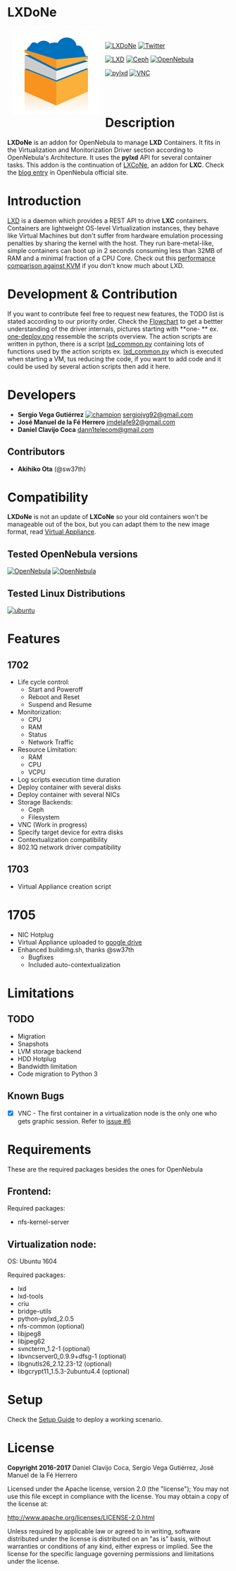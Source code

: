 # LXDoNe

<a href="https://github.com/OpenNebula/addon-lxdone"><img src="picts/LXDoNe-logo-final.png" align="left" hspace="10" vspace="6"></a>

<br />

[![LXDoNe](https://img.shields.io/badge/release-1705-3c97f3.svg?style=flat-square)](https://github.com/OpenNebula/addon-lxdone/releases)
[![Twitter](https://img.shields.io/twitter/url/http/shields.io.svg?style=social)](https://twitter.com/intent/tweet?text=I%20want%20freedom.%20I%20want%20efficiency.%20Faster%20private%20clouds%20for%20everyone.%20%23LXDoNe%20%2B%20%40opennebula%20%3D%20performance%20⚡️%20https%3A%2F%2Fgithub.com/OpenNebula/addon-lxdone%2F&source=webclient)

[![LXD](https://img.shields.io/badge/lxd-LTS-orange.svg?style=flat-square)](https://linuxcontainers.org/lxd/)
[![Ceph](https://img.shields.io/badge/ceph-LTS-red.svg?style=flat-square)](https://ceph.com)
[![OpenNebula](https://img.shields.io/badge/one-5.2.1-blue.svg?style=flat-square)](https://opennebula.org)

[![pylxd](https://img.shields.io/badge/pylxd-2.0.5-brightgreen.svg?style=flat-square)](https://pylxd.readthedocs.io/en/stable/)
[![VNC](https://img.shields.io/badge/VNC-svncterm-yellow.svg?style=flat-square)](https://github.com/dealfonso/svncterm)

<br />
<br />

# Description

**LXDoNe** is an addon for OpenNebula to manage **LXD** Containers. It fits in the Virtualization and Monitorization Driver section according to OpenNebula's Architecture. It uses the **pylxd** API for several container tasks. This addon is the continuation of [LXCoNe](https://github.com/OpenNebula/addon-lxcone/), an addon for **LXC**. Check the [blog entry](https://opennebula.org/lxdone-lightweight-virtualization-for-opennebula/) in OpenNebula official site.

# Introduction

[LXD](https://linuxcontainers.org/lxd/) is a daemon which provides a REST API to drive **LXC** containers. Containers are lightweight OS-level Virtualization instances, they behave like Virtual Machines but don't suffer from hardware emulation processing penalties by sharing the kernel with the host. They run bare-metal-like, simple containers can boot up in 2 seconds consuming less than 32MB of RAM and a minimal fraction of a CPU Core. Check out this [performance comparison against KVM](https://insights.ubuntu.com/2015/05/18/lxd-crushes-kvm-in-density-and-speed/) if you don't know much about LXD.

# Development & Contribution
If you want to contribute feel free to request new features, the TODO list is stated according to our priority order. Check the [Flowchart](picts/flow_chart) to get a bettter understanding of the driver internals, pictures starting with **one- **    ex. [one-deploy.png](picts/flow_chart/one-deploy.png) ressemble the scripts overview. The action scripts are written in python, there is a script  [lxd_common.py](src/remotes/vmm/lxd/lxd_common.py) containing lots of functions used by the action scripts ex. [lxd_common.py](src/remotes/vmm/lxd/deploy.py) which is executed when starting a VM, tus reducing the code, if you want to add code and it could be used by several action scripts then add it here.

# Developers
- **Sergio Vega Gutiérrez** [![champion](https://img.shields.io/badge/one-champion-blue.svg?style=flat-square)](https://opennebula.org/community/community-champions/) [sergiojvg92@gmail.com](mailto:sergiojvg92@gmail.com?subject=LXDoNe)
- **José Manuel de la Fé Herrero** [jmdelafe92@gmail.com](mailto:jmdelafe92@gmail.com?subject=LXDoNe)
- **Daniel Clavijo Coca** [dann1telecom@gmail.com](mailto:dann1telecom@gmail.com?subject=LXDoNe)

## Contributors
- **Akihiko Ota** (@sw37th)

# Compatibility
**LXDoNe** is not an update of **LXCoNe** so your old containers won't be manageable out of the box, but you can  adapt them to the new image format, read [Virtual Appliance](Image.md).

## Tested OpenNebula versions
[![OpenNebula](https://img.shields.io/badge/one-5.2.1-blue.svg?style=flat-square)](https://opennebula.org)
[![OpenNebula](https://img.shields.io/badge/one-5.2.0-blue.svg?style=flat-square)](https://opennebula.org)

## Tested Linux Distributions
[![ubuntu](https://img.shields.io/badge/ubuntu-1604-orange.svg?style=flat-square)](https://ubuntu.com)

# Features
## 1702
- Life cycle control:
    - Start and Poweroff
    - Reboot and Reset
    - Suspend and Resume
- Monitorization:
    - CPU
    - RAM
    - Status
    - Network Traffic
- Resource Limitation:
    - RAM
    - CPU
    - VCPU
- Log scripts execution time duration
- Deploy container with several disks
- Deploy container with several NICs
- Storage Backends:
    - Ceph
    - Filesystem
- VNC (Work in progress)
- Specify target device for extra disks
- Contextualization compatibility
- 802.1Q network driver compatibility

## 1703
- Virtual Appliance creation script

# 1705
- NIC Hotplug
- Virtual Appliance uploaded to [google drive](https://drive.google.com/uc?export=download&confirm=FkpQ&id=0B97YSqohwcQ0bTFRUE5RMmphT1U)
- Enhanced buildimg.sh, thanks @sw37th
    + Bugfixes
    + Included auto-contextualization

# Limitations
## TODO
- Migration
- Snapshots
- LVM storage backend
- HDD Hotplug
- Bandwidth limitation
- Code migration to Python 3

## Known Bugs
- [x]  VNC - The first container in a virtualization node is the only one who gets graphic session. Refer to [issue #6](https://github.com/OpenNebula/addon-lxdone/issues/6)
  
# Requirements
These are the required packages besides the ones for OpenNebula

## Frontend:
Required packages:
- nfs-kernel-server

## Virtualization node:

OS: Ubuntu 1604

Required packages:
- lxd
- lxd-tools
- criu
- bridge-utils
- python-pylxd_2.0.5
- nfs-common (optional)
- libjpeg8
- libjpeg62
- svncterm_1.2-1 (optional)
- libvncserver0_0.9.9+dfsg-1 (optional)
- libgnutls26_2.12.23-12 (optional)
- libgcrypt11_1.5.3-2ubuntu4.4 (optional)

# Setup
Check the [Setup Guide](Setup.md)  to deploy a working scenario.

# License
**Copyright 2016-2017**   Daniel Clavijo Coca, Sergio Vega Gutiérrez, José Manuel de la Fé Herrero

Licensed under the Apache license, version 2.0 (the "license"); You may not use this file except in compliance with the license. You may obtain a copy of the license at:

http://www.apache.org/licenses/LICENSE-2.0.html

Unless required by applicable law or agreed to in writing, software distributed under the license is distributed on an "as is" basis, without warranties or conditions of any kind, either express or implied. See the license for the specific language governing permissions and limitations under the license.
